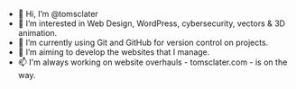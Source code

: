 - 👋 Hi, I’m @tomsclater
- 👀 I’m interested in Web Design, WordPress, cybersecurity, vectors & 3D animation.
- 🌱 I’m currently using Git and GitHub for version control on projects.
- 💞️ I’m aiming to develop the websites that I manage.
- 📫 I'm always working on website overhauls - tomsclater.com - is on the way.

<!---
tomsclater/tomsclater is a ✨ special ✨ repository because its `README.md` (this file) appears on your GitHub profile.
You can click the Preview link to take a look at your changes.
--->
